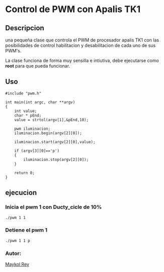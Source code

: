 # Control de PWM con Apalis TK1

## Descripcion
una pequeña clase que controla el PWM de procesador apalis TK1 con las posibilidades de control habilitacion y desabilitacion de cada uno de sus PWM's.

La clase funciona de forma muy sensilla e intiutiva, debe ejecutarse como **root** para que pueda funcionar.

## Uso

~~~ 
#include "pwm.h"

int main(int argc, char **argv)
{
	int value;
	char * pEnd;
	value = strtol(argv[1],&pEnd,10);
	
	pwm iluminacion;
	iluminacion.begin(argv[2][0]);
	
	iluminacion.start(argv[2][0],value);
	
	if (argv[3][0]=='p')
	{
		iluminacion.stop(argv[2][0]);
	}

	return 0;
}
~~~

## ejecucion

### Inicia el pwm 1 con Ducty_cicle de 10%
~~~
./pwm 1 1
~~~
### Detiene el pwm 1
~~~
./pwm 1 1 p
~~~

### Autor:
[Maykol Rey](https://twitter.com/reymaykol)